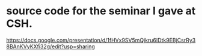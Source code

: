 # source code for the seminar I gave at CSH.
https://docs.google.com/presentation/d/1fHVx9SV5mQjkru6IDtk9EBjCsrRy38BAnKVyKXfi32g/edit?usp=sharing
